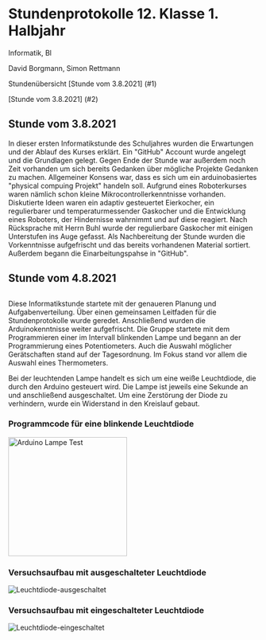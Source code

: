 # Stundenprotokolle 12. Klasse 1. Halbjahr 

Informatik, Bl

David Borgmann, Simon Rettmann

Stundenübersicht
[Stunde vom 3.8.2021] (#1)

[Stunde vom 3.8.2021] (#2)

## <h2> Stunde vom 3.8.2021 </h2>
In dieser ersten Informatikstunde des Schuljahres wurden die Erwartungen und der Ablauf des Kurses erklärt. Ein "GitHub" Account wurde angelegt und die Grundlagen gelegt. Gegen Ende der Stunde war außerdem noch Zeit vorhanden um sich bereits Gedanken über mögliche Projekte Gedanken zu machen. Allgemeiner Konsens war, dass es sich um ein arduinobasiertes "physical compuing Projekt" handeln soll. Aufgrund eines Roboterkurses waren nämlich schon kleine Mikrocontrollerkenntnisse vorhanden. Diskutierte Ideen waren ein adaptiv gesteuertet Eierkocher, ein regulierbarer und temperaturmessender Gaskocher und die Entwicklung eines Roboters, der Hindernisse wahrnimmt und auf diese reagiert. Nach Rücksprache mit Herrn Buhl wurde der regulierbare Gaskocher mit einigen Unterstufen ins Auge gefasst. Als Nachbereitung der Stunde wurden die Vorkenntnisse aufgefrischt und das bereits vorhandenen Material sortiert. Außerdem begann die Einarbeitungspahse in "GitHub". 

## <h2> Stunde vom 4.8.2021 <h2>
Diese Informatikstunde startete mit der genaueren Planung und Aufgabenverteilung. Über einen gemeinsamen Leitfaden für die Stundenprotokolle wurde geredet. Anschließend wurden die Arduinokenntnisse weiter aufgefrischt. Die Gruppe startete mit dem Programmieren einer im Intervall blinkenden Lampe und begann an der Programmierung eines Potentiometers. Auch die Auswahl möglicher Gerätschaften stand auf der Tagesordnung. Im Fokus stand vor allem die Auswahl eines Thermometers. 
  
Bei der leuchtenden Lampe handelt es sich um eine weiße Leuchtdiode, die durch den Arduino gesteuert wird. Die Lampe ist jeweils eine Sekunde an und anschließend ausgeschaltet. Um eine Zerstörung der Diode zu verhindern, wurde ein Widerstand in den Kreislauf gebaut. 
  
### Programmcode für eine blinkende Leuchtdiode
<img width="239" alt="Arduino Lampe Test" src="https://user-images.githubusercontent.com/88385654/128383699-4a4f5a77-764e-4ac7-8a3e-4e8802fd2fed.png">

  
### Versuchsaufbau mit ausgeschalteter Leuchtdiode
![Leuchtdiode-ausgeschaltet](https://user-images.githubusercontent.com/88385654/128383857-b48c9321-e1f8-49d3-ad0a-d812d0911ad0.jpg)

  
### Versuchsaufbau mit eingeschalteter Leuchtdiode
![Leuchtdiode-eingeschaltet](https://user-images.githubusercontent.com/88385654/128383828-eeb82b61-0753-48aa-b36b-35d966454e42.jpg)





